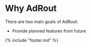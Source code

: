 # Why AdRout
There are two main goals of AdRout:
* Provide planned features from future

{% include "footer.md" %}